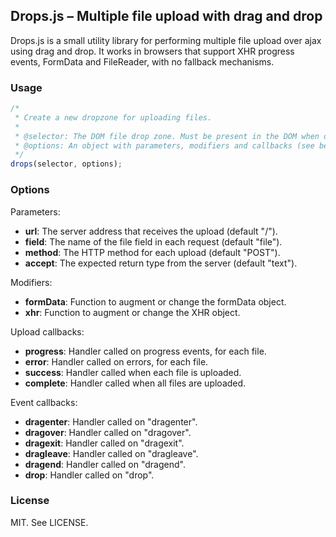 ## Drops.js &ndash; Multiple file upload with drag and drop

Drops.js is a small utility library for performing multiple file upload over ajax using drag and drop.
It works in browsers that support XHR progress events, FormData and FileReader, with no fallback mechanisms.

### Usage

```javascript
/*
 * Create a new dropzone for uploading files.
 *
 * @selector: The DOM file drop zone. Must be present in the DOM when drops() is called.
 * @options: An object with parameters, modifiers and callbacks (see below).
 */
drops(selector, options);
```

### Options

Parameters:

* **url**: The server address that receives the upload (default "/").
* **field**: The name of the file field in each request (default "file").
* **method**: The HTTP method for each upload (default "POST").
* **accept**: The expected return type from the server (default "text").

Modifiers:

* **formData**: Function to augment or change the formData object.
* **xhr**: Function to augment or change the XHR object.

Upload callbacks:

* **progress**: Handler called on progress events, for each file.
* **error**: Handler called on errors, for each file.
* **success**: Handler called when each file is uploaded.
* **complete**: Handler called when all files are uploaded.

Event callbacks:

* **dragenter**: Handler called on "dragenter".
* **dragover**: Handler called on "dragover".
* **dragexit**: Handler called on "dragexit".
* **dragleave**: Handler called on "dragleave".
* **dragend**: Handler called on "dragend".
* **drop**: Handler called on "drop".

### License

MIT. See LICENSE.
